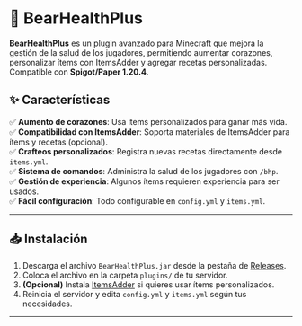 # 🐻 BearHealthPlus

**BearHealthPlus** es un plugin avanzado para Minecraft que mejora la gestión de la salud de los jugadores, permitiendo aumentar corazones, personalizar ítems con ItemsAdder y agregar recetas personalizadas. Compatible con **Spigot/Paper 1.20.4**.

## ✨ Características
✅ **Aumento de corazones**: Usa ítems personalizados para ganar más vida.  
✅ **Compatibilidad con ItemsAdder**: Soporta materiales de ItemsAdder para ítems y recetas (opcional).  
✅ **Crafteos personalizados**: Registra nuevas recetas directamente desde `items.yml`.  
✅ **Sistema de comandos**: Administra la salud de los jugadores con `/bhp`.  
✅ **Gestión de experiencia**: Algunos ítems requieren experiencia para ser usados.  
✅ **Fácil configuración**: Todo configurable en `config.yml` y `items.yml`.  

---

## 📥 Instalación
1. Descarga el archivo `BearHealthPlus.jar` desde la pestaña de [Releases](https://github.com/eloso1506/BearHealthPlus/releases).  
2. Coloca el archivo en la carpeta `plugins/` de tu servidor.  
3. **(Opcional)** Instala [ItemsAdder](https://www.spigotmc.org/resources/itemsadder.73355/) si quieres usar ítems personalizados.  
4. Reinicia el servidor y edita `config.yml` y `items.yml` según tus necesidades.  

---
